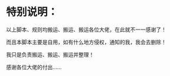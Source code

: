 # 特别说明：

以上脚本、规则均搬运、搬运、搬运各位大佬，在此就不一一感谢了！

而且本脚本主要是自用，如有什么地方侵权，通知的我，我会去删除！

我只是负责搬运、搬运、搬运并整理！
 
感谢各位大佬的付出……
